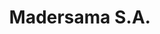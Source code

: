 ---
title: "Madersama S.A."
url: /ciudad-autonoma-de-buenos-aires/madersama-s-a/
shop: Baustoffe
---